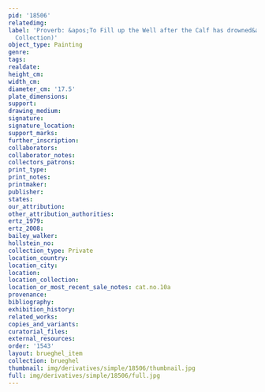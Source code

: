 ```yaml
---
pid: '18506'
relatedimg: 
label: 'Proverb: &apos;To Fill up the Well after the Calf has drowned&apos; (Unknown
  Collection)'
object_type: Painting
genre: 
tags: 
realdate: 
height_cm: 
width_cm: 
diameter_cm: '17.5'
plate_dimensions: 
support: 
drawing_medium: 
signature: 
signature_location: 
support_marks: 
further_inscription: 
collaborators: 
collaborator_notes: 
collectors_patrons: 
print_type: 
print_notes: 
printmaker: 
publisher: 
states: 
our_attribution: 
other_attribution_authorities: 
ertz_1979: 
ertz_2008: 
bailey_walker: 
hollstein_no: 
collection_type: Private
location_country: 
location_city: 
location: 
location_collection: 
location_or_most_recent_sale_notes: cat.no.10a
provenance: 
bibliography: 
exhibition_history: 
related_works: 
copies_and_variants: 
curatorial_files: 
external_resources: 
order: '1543'
layout: brueghel_item
collection: brueghel
thumbnail: img/derivatives/simple/18506/thumbnail.jpg
full: img/derivatives/simple/18506/full.jpg
---
```

